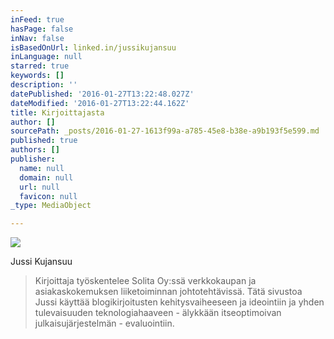 ```yaml
---
inFeed: true
hasPage: false
inNav: false
isBasedOnUrl: linked.in/jussikujansuu
inLanguage: null
starred: true
keywords: []
description: ''
datePublished: '2016-01-27T13:22:48.027Z'
dateModified: '2016-01-27T13:22:44.162Z'
title: Kirjoittajasta
author: []
sourcePath: _posts/2016-01-27-1613f99a-a785-45e8-b38e-a9b193f5e599.md
published: true
authors: []
publisher:
  name: null
  domain: null
  url: null
  favicon: null
_type: MediaObject

---
```

![](https://s3-us-west-2.amazonaws.com/the-grid-img/p/9b726fce47f15d2ad19f2f8a86c54d074f43d63b.jpg)

Jussi Kujansuu

> Kirjoittaja työskentelee Solita Oy:ssä verkkokaupan ja asiakaskokemuksen liiketoiminnan johtotehtävissä. Tätä sivustoa Jussi käyttää blogikirjoitusten kehitysvaiheeseen ja ideointiin ja yhden tulevaisuuden teknologiahaaveen - älykkään itseoptimoivan julkaisujärjestelmän - evaluointiin.